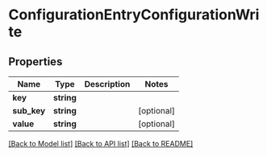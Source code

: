 # ConfigurationEntryConfigurationWrite

## Properties
Name | Type | Description | Notes
------------ | ------------- | ------------- | -------------
**key** | **string** |  | 
**sub_key** | **string** |  | [optional] 
**value** | **string** |  | [optional] 

[[Back to Model list]](../../README.md#documentation-for-models) [[Back to API list]](../../README.md#documentation-for-api-endpoints) [[Back to README]](../../README.md)

